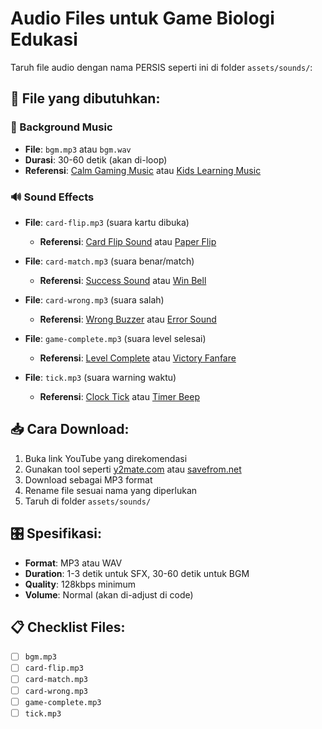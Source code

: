 # Audio Files untuk Game Biologi Edukasi

Taruh file audio dengan nama PERSIS seperti ini di folder `assets/sounds/`:

## 📁 File yang dibutuhkan:

### 🎵 Background Music
- **File**: `bgm.mp3` atau `bgm.wav`
- **Durasi**: 30-60 detik (akan di-loop)
- **Referensi**: [Calm Gaming Music](https://youtu.be/lFcSrYw-ARY) atau [Kids Learning Music](https://youtu.be/BjOmC7s9HxM)

### 🔊 Sound Effects
- **File**: `card-flip.mp3` (suara kartu dibuka)
  - **Referensi**: [Card Flip Sound](https://youtu.be/OZk0krvCU3M) atau [Paper Flip](https://youtu.be/8kJh3A46g2k)

- **File**: `card-match.mp3` (suara benar/match)
  - **Referensi**: [Success Sound](https://youtu.be/9-SJRZm0INk) atau [Win Bell](https://youtu.be/R6l3hJz4aM4)

- **File**: `card-wrong.mp3` (suara salah)
  - **Referensi**: [Wrong Buzzer](https://youtu.be/Dd7FixvoKBw) atau [Error Sound](https://youtu.be/1Tr8w7JSQAI)

- **File**: `game-complete.mp3` (suara level selesai)
  - **Referensi**: [Level Complete](https://youtu.be/LlTiKjjFdoI) atau [Victory Fanfare](https://youtu.be/fTaT3K3lHp8)

- **File**: `tick.mp3` (suara warning waktu)
  - **Referensi**: [Clock Tick](https://youtu.be/T5nnHb9eK9M) atau [Timer Beep](https://youtu.be/Sj-Z0VvK8do)

## 📥 Cara Download:
1. Buka link YouTube yang direkomendasi
2. Gunakan tool seperti [y2mate.com](https://y2mate.com) atau [savefrom.net](https://savefrom.net)
3. Download sebagai MP3 format
4. Rename file sesuai nama yang diperlukan
5. Taruh di folder `assets/sounds/`

## 🎛️ Spesifikasi:
- **Format**: MP3 atau WAV
- **Duration**: 1-3 detik untuk SFX, 30-60 detik untuk BGM
- **Quality**: 128kbps minimum
- **Volume**: Normal (akan di-adjust di code)

## 📋 Checklist Files:
- [ ] `bgm.mp3`
- [ ] `card-flip.mp3`
- [ ] `card-match.mp3`
- [ ] `card-wrong.mp3`
- [ ] `game-complete.mp3`
- [ ] `tick.mp3` 
